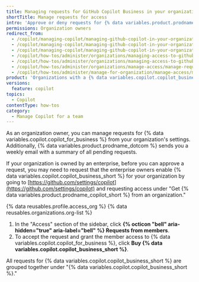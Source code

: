 ```yaml
---
title: Managing requests for GitHub Copilot Business in your organization
shortTitle: Manage requests for access
intro: 'Approve or deny requests for {% data variables.product.prodname_copilot_short %} access in your organization.'
permissions: Organization owners
redirect_from:
  - /copilot/managing-copilot/managing-github-copilot-in-your-organization/managing-requests-for-copilot-access-in-your-organization
  - /copilot/managing-copilot/managing-github-copilot-in-your-organization/managing-access-to-github-copilot-in-your-organization/managing-requests-for-copilot-access-in-your-organization
  - /copilot/managing-copilot/managing-github-copilot-in-your-organization/managing-access-to-github-copilot-in-your-organization/managing-requests-for-copilot-business-in-your-organization
  - /copilot/how-tos/administer/organizations/managing-access-to-github-copilot-in-your-organization/managing-requests-for-copilot-business-in-your-organization
  - /copilot/how-tos/administer/organizations/managing-access-to-github-copilot-in-your-organization/manage-requests-for-access
  - /copilot/how-tos/administer/organizations/manage-access/manage-requests-for-access
  - /copilot/how-tos/administer/manage-for-organization/manage-access/manage-requests-for-access
product: 'Organizations with a {% data variables.copilot.copilot_business_short %} plan and organizations owned by an enterprise with a {% data variables.copilot.copilot_business_short %} plan'
versions:
  feature: copilot
topics:
  - Copilot
contentType: how-tos
category: 
  - Manage Copilot for a team
---
```


As an organization owner, you can manage requests for {% data variables.copilot.copilot_for_business %} from your organization's settings. Additionally, {% data variables.product.prodname_dotcom %} sends you a weekly email with a summary of all pending requests.

If your organization is owned by an enterprise, before you can approve a request, you may need to request that the enterprise owners enable {% data variables.copilot.copilot_business_short %} for your organization by going to [https://github.com/settings/copilot](https://github.com/settings/copilot) and requesting access under "Get {% data variables.product.prodname_copilot_short %} from an organization."

{% data reusables.profile.access_org %}
{% data reusables.organizations.org-list %}
1. In the "Access" section of the sidebar, click **{% octicon "bell" aria-hidden="true" aria-label="bell" %} Requests from members**.
1. To accept the request and grant the member access to {% data variables.copilot.copilot_for_business %}, click **Buy {% data variables.copilot.copilot_business_short %}**.

All requests for {% data variables.copilot.copilot_business_short %} are grouped together under "{% data variables.copilot.copilot_business_short %}."
